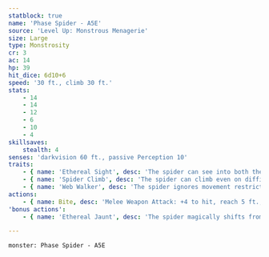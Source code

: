 ```yaml
---
statblock: true
name: 'Phase Spider - A5E'
source: 'Level Up: Monstrous Menagerie'
size: Large
type: Monstrosity
cr: 3
ac: 14
hp: 39
hit_dice: 6d10+6
speed: '30 ft., climb 30 ft.'
stats:
    - 14
    - 14
    - 12
    - 6
    - 10
    - 4
skillsaves:
    stealth: 4
senses: 'darkvision 60 ft., passive Perception 10'
traits:
    - { name: 'Ethereal Sight', desc: 'The spider can see into both the Material Plane and Ethereal Plane.' }
    - { name: 'Spider Climb', desc: 'The spider can climb even on difficult surfaces and upside down on ceilings.' }
    - { name: 'Web Walker', desc: 'The spider ignores movement restrictions imposed by webs.' }
actions:
    - { name: Bite, desc: 'Melee Weapon Attack: +4 to hit, reach 5 ft., one target. Hit: 9 (2d6+2) piercing damage and the target makes a DC 11 Constitution saving throw, taking 14 (4d6) poison damage on a failure or half damage on a success. If the poison damage reduces the target to 0 hit points, the target is made stable but poisoned for 1 hour, even if it regains hit points, and it is paralyzed while poisoned in this way.' }
'bonus actions':
    - { name: 'Ethereal Jaunt', desc: 'The spider magically shifts from the Material Plane to the Ethereal Plane or vice versa.' }

---
```

```statblock
monster: Phase Spider - A5E
```
